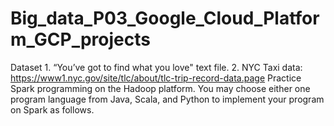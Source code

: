 # Big_data_P03_Google_Cloud_Platform_GCP_projects
Dataset 1. “You’ve got to find what you love" text file. 2. NYC Taxi data: https://www1.nyc.gov/site/tlc/about/tlc-trip-record-data.page Practice Spark programming on the Hadoop platform. You may choose either one program language from Java, Scala, and Python to implement your program on Spark as follows.
